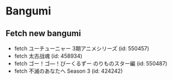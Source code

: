 # Bangumi
## Fetch new bangumi
- fetch ユーチューニャー 3期アニメシリーズ (id: 550457)
- fetch 太古战魂 (id: 458934)
- fetch ゴー！ゴ―！びーくるずー のりものスター編 (id: 550487)
- fetch 不滅のあなたへ Season 3 (id: 424242)
